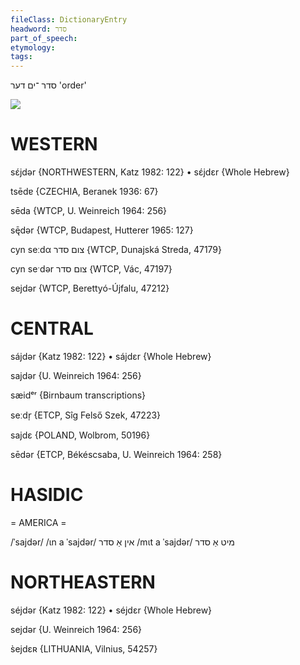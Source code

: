 ```yaml
---
fileClass: DictionaryEntry
headword: סדר
part_of_speech: 
etymology: 
tags: 
---
```

סדר
־ים
דער
'order'

![](https://ia802902.us.archive.org/9/items/Yiddish-Dialect-Maps/Guggenheim-Gruenberg_karte_24.jpg)

WESTERN
========

sɛ́jdər {NORTHWESTERN, Katz 1982: 122}
	•	sɛ́jdɛr {Whole Hebrew}

tsēdɐ {CZECHIA, Beranek 1936: 67}

sēda {WTCP, U. Weinreich 1964: 256}

sę̄dər {WTCP, Budapest, Hutterer 1965: 127}

cyn seːdα צום סדר {WTCP, Dunajská Streda, 47179}

cyn seˑdər צום סדר {WTCP, Vác, 47197}

sejdər {WTCP, Berettyó-Újfalu, 47212}

CENTRAL
========

sájdər {Katz 1982: 122}
	•	sájdɛr {Whole Hebrew}

sajdər {U. Weinreich 1964: 256}

sæidᵉʳ {Birnbaum transcriptions}

seːdr̩ {ETCP, Sîg Felső Szek, 47223}

sajdɛ {POLAND, Wolbrom, 50196}

sēdər {ETCP, Békéscsaba, U. Weinreich 1964: 258}

HASIDIC
=======
= AMERICA = 

/ˈsajdər/
/ɩn a ˈsajdər/ אין אַ סדר
/mɩt a ˈsajdər/ מיט אַ סדר

NORTHEASTERN
==============

séjdər {Katz 1982: 122}
	•	séjdɛr {Whole Hebrew}

sejdər {U. Weinreich 1964: 256}

s̀ejdɛʀ {LITHUANIA, Vilnius, 54257}